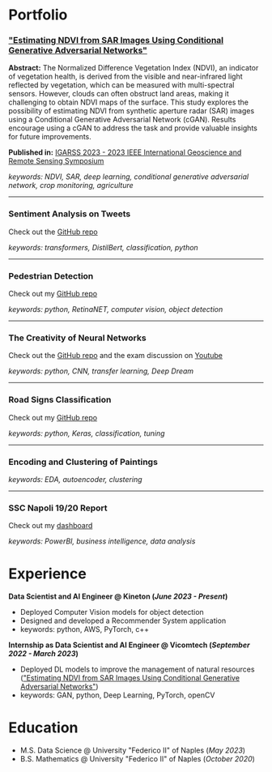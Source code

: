 # Portfolio
### ["Estimating NDVI from SAR Images Using Conditional Generative Adversarial Networks"](https://ieeexplore.ieee.org/abstract/document/10282916)
**Abstract:**
The Normalized Difference Vegetation Index (NDVI), an indicator of vegetation health, is derived from the visible and near-infrared light reflected by vegetation, which can be measured with multi-spectral sensors. However, clouds can often obstruct land areas, making it challenging to obtain NDVI maps of the surface. This study explores the possibility of estimating NDVI from synthetic aperture radar (SAR) images using a Conditional Generative Adversarial Network (cGAN). Results encourage using a cGAN to address the task and provide valuable insights for future improvements.

**Published in:** [IGARSS 2023 - 2023 IEEE International Geoscience and Remote Sensing Symposium](https://ieeexplore.ieee.org/xpl/conhome/10281394/proceeding)

_keywords: NDVI, SAR, deep learning, conditional generative adversarial network, crop monitoring, agriculture_
* * *
### Sentiment Analysis on Tweets
Check out the [GitHub repo]()

_keywords: transformers, DistilBert, classification, python_
* * *

### Pedestrian Detection
Check out my [GitHub repo](https://github.com/pietrso/pedestrian-recog)

_keywords: python, RetinaNET, computer vision, object detection_
* * *

### The Creativity of Neural Networks
Check out the [GitHub repo]() and the exam discussion on [Youtube](https://www.youtube.com/watch?v=Nvdsyn5k2bQ&t=2s)

_keywords: python, CNN, transfer learning, Deep Dream_
* * *

### Road Signs Classification
Check out my [GitHub repo](https://github.com/pietrso/road-signs-classif)

_keywords: python, Keras, classification, tuning_
* * *

### Encoding and Clustering of Paintings
_keywords: EDA, autoencoder, clustering_
* * *

### SSC Napoli 19/20 Report
Check out my [dashboard](https://pdfhost.io/v/s.yre2hLR_SSCNReport)

_keywords: PowerBI, business intelligence, data analysis_

# Experience
**Data Scientist and AI Engineer @ Kineton (_June 2023 - Present_)**
- Deployed Computer Vision models for object detection
- Designed and developed a Recommender System application
- keywords: python, AWS, PyTorch, c++
  
**Internship as Data Scientist and AI Engineer @ Vicomtech (_September 2022 - March 2023_)**
 - Deployed DL models to improve the management of natural resources (["Estimating NDVI from SAR Images Using Conditional Generative Adversarial Networks"](https://ieeexplore.ieee.org/abstract/document/10282916))
- keywords: GAN, python, Deep Learning, PyTorch, openCV


# Education
- M.S. Data Science @ University "Federico II" of Naples (_May 2023_)
- B.S. Mathematics @ University "Federico II" of Naples (_October 2020_)

